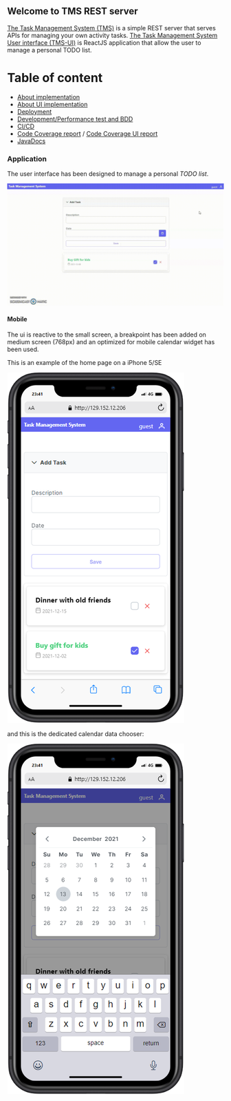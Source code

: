 ## Welcome to TMS REST server

[The Task Management System (TMS)](https://github.com/marcosperanza/tms) is a simple REST server that serves APIs for managing your own activity tasks.
[The Task Management System User interface (TMS-UI)](https://github.com/marcosperanza/tms-ui) is ReactJS application that allow the user to manage a personal TODO list.

# Table of content
- [About implementation](https://marcosperanza.github.io/tms/about-implementation.html)
- [About UI implementation](https://marcosperanza.github.io/tms/about-implementation-ui.html)
- [Deployment](https://marcosperanza.github.io/tms/deployment.html)
- [Development/Performance test and BDD](https://marcosperanza.github.io/tms/develop-environmet.html)
- [CI/CD](https://marcosperanza.github.io/tms/ci-cd.html)
- [Code Coverage report](https://marcosperanza.github.io/tms/jacoco/index.html) /  [Code Coverage UI report](https://marcosperanza.github.io/tms/lcov-report/index.html)
- [JavaDocs](https://marcosperanza.github.io/tms/apidocs/index.html) 


### Application

The user interface has been designed to manage a personal _TODO list_.

![](Recording-_17.gif)


#### Mobile

The ui is reactive to the small screen, a breakpoint has been added on medium screen (768px) and an optimized for mobile calendar 
widget has been used.

This is an example of the home page on a iPhone 5/SE

![home-mobile](mobile-home.png)


and this is the dedicated calendar data chooser:

![calendar-mobile](calendar-mobile.png)




